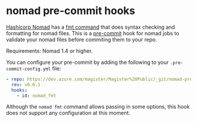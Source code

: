 # nomad pre-commit hooks

[Hashicorp Nomad](https://www.nomadproject.io/) has a [fmt command](https://developer.hashicorp.com/nomad/docs/commands/fmt) that does syntax checking and formatting for nomad files. This is a [pre-commit](https://pre-commit.com/) hook for nomad jobs to validate your nomad files before commiting them to your repo.

Requirements: Nomad 1.4 or higher.

You can configure your pre-commit by adding the following to your `.pre-commit-config.yml` file:

```yaml
- repo: https://dev.azure.com/magister/Magister%20Public/_git/nomad-precommit-hooks
  rev: v0.0.1
  hooks:
    - id: nomad_fmt
```

Although the `nomad fmt` command allows passing in some options, this hook does not support any configuration at this moment.
